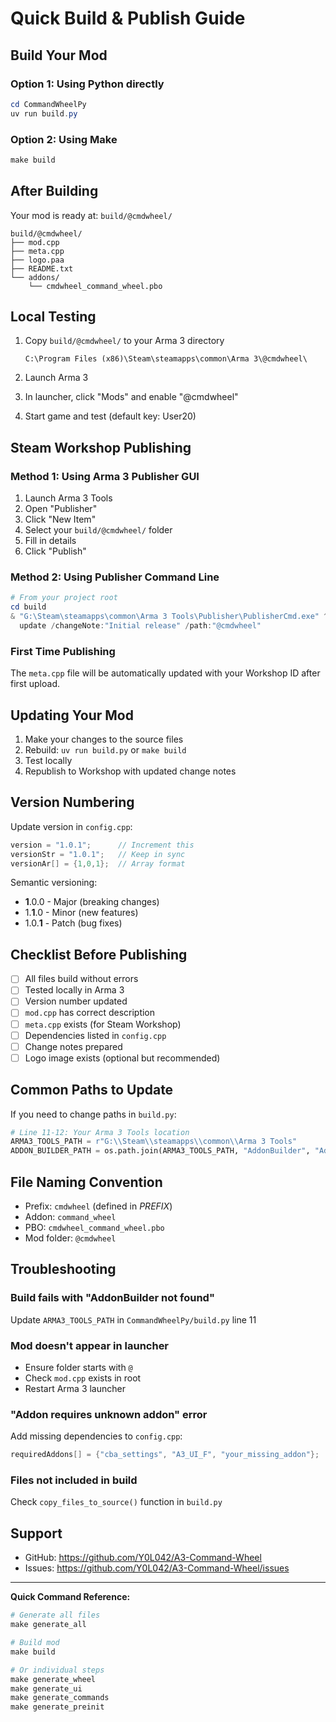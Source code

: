 # Quick Build & Publish Guide

## Build Your Mod

### Option 1: Using Python directly
```powershell
cd CommandWheelPy
uv run build.py
```

### Option 2: Using Make
```powershell
make build
```

## After Building

Your mod is ready at: `build/@cmdwheel/`

```
build/@cmdwheel/
├── mod.cpp
├── meta.cpp
├── logo.paa
├── README.txt
└── addons/
    └── cmdwheel_command_wheel.pbo
```

## Local Testing

1. Copy `build/@cmdwheel/` to your Arma 3 directory
   ```
   C:\Program Files (x86)\Steam\steamapps\common\Arma 3\@cmdwheel\
   ```

2. Launch Arma 3

3. In launcher, click "Mods" and enable "@cmdwheel"

4. Start game and test (default key: User20)

## Steam Workshop Publishing

### Method 1: Using Arma 3 Publisher GUI
1. Launch Arma 3 Tools
2. Open "Publisher"
3. Click "New Item"
4. Select your `build/@cmdwheel/` folder
5. Fill in details
6. Click "Publish"

### Method 2: Using Publisher Command Line
```powershell
# From your project root
cd build
& "G:\Steam\steamapps\common\Arma 3 Tools\Publisher\PublisherCmd.exe" ^
  update /changeNote:"Initial release" /path:"@cmdwheel"
```

### First Time Publishing
The `meta.cpp` file will be automatically updated with your Workshop ID after first upload.

## Updating Your Mod

1. Make your changes to the source files
2. Rebuild: `uv run build.py` or `make build`
3. Test locally
4. Republish to Workshop with updated change notes

## Version Numbering

Update version in `config.cpp`:
```cpp
version = "1.0.1";      // Increment this
versionStr = "1.0.1";   // Keep in sync
versionAr[] = {1,0,1};  // Array format
```

Semantic versioning:
- **1**.0.0 - Major (breaking changes)
- 1.**1**.0 - Minor (new features)
- 1.0.**1** - Patch (bug fixes)

## Checklist Before Publishing

- [ ] All files build without errors
- [ ] Tested locally in Arma 3
- [ ] Version number updated
- [ ] `mod.cpp` has correct description
- [ ] `meta.cpp` exists (for Steam Workshop)
- [ ] Dependencies listed in `config.cpp`
- [ ] Change notes prepared
- [ ] Logo image exists (optional but recommended)

## Common Paths to Update

If you need to change paths in `build.py`:

```python
# Line 11-12: Your Arma 3 Tools location
ARMA3_TOOLS_PATH = r"G:\\Steam\\steamapps\\common\\Arma 3 Tools"
ADDON_BUILDER_PATH = os.path.join(ARMA3_TOOLS_PATH, "AddonBuilder", "AddonBuilder.exe")
```

## File Naming Convention

- Prefix: `cmdwheel` (defined in $PREFIX$)
- Addon: `command_wheel`
- PBO: `cmdwheel_command_wheel.pbo`
- Mod folder: `@cmdwheel`

## Troubleshooting

### Build fails with "AddonBuilder not found"
Update `ARMA3_TOOLS_PATH` in `CommandWheelPy/build.py` line 11

### Mod doesn't appear in launcher
- Ensure folder starts with `@`
- Check `mod.cpp` exists in root
- Restart Arma 3 launcher

### "Addon requires unknown addon" error
Add missing dependencies to `config.cpp`:
```cpp
requiredAddons[] = {"cba_settings", "A3_UI_F", "your_missing_addon"};
```

### Files not included in build
Check `copy_files_to_source()` function in `build.py`

## Support

- GitHub: https://github.com/Y0L042/A3-Command-Wheel
- Issues: https://github.com/Y0L042/A3-Command-Wheel/issues

---

**Quick Command Reference:**
```powershell
# Generate all files
make generate_all

# Build mod
make build

# Or individual steps
make generate_wheel
make generate_ui
make generate_commands
make generate_preinit
```
